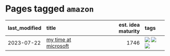 # Pages tagged `amazon`

|last_modified|title|est. idea maturity|tags
|:---|:---|---:|:---|
|2023-07-22|[my time at microsoft](../my_time_at_microsoft.md)|1746|[![](https://img.shields.io/badge/tag-amazon-f1c85)](../tags/amazon.md) [![](https://img.shields.io/badge/tag-autobiographical-2229ca)](../tags/autobiographical.md) [![](https://img.shields.io/badge/tag-microsoft-3b815)](../tags/microsoft.md)|